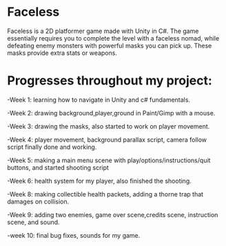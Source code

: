 Faceless
======
Faceless is a 2D platformer game made with Unity in C#.
The game essentially requires you to complete the level with a faceless nomad, while defeating enemy monsters with powerful masks you can pick up. These masks provide extra stats or weapons.

Progresses throughout my project:
=================================
-Week 1: learning how to navigate in Unity and c# fundamentals.

-Week 2: drawing background,player,ground in Paint/Gimp with a mouse.

-Week 3: drawing the masks, also started to work on player movement.

-Week 4: player movement, background parallax script, camera follow script finally done and working.

-Week 5: making a main menu scene with play/options/instructions/quit buttons, and started shooting script

-Week 6: health system for my player, also finished the shooting.

-Week 8: making collectible health packets, adding a thorne trap that damages on collision.

-Week 9: adding two enemies, game over scene,credits scene, instruction scene, and sound.

-week 10: final bug fixes, sounds for my game.
